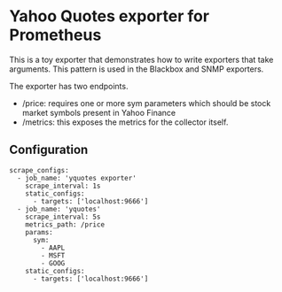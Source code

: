 # Yahoo Quotes exporter for Prometheus

This is a toy exporter that demonstrates how to write exporters that take
arguments. This pattern is used in the Blackbox and SNMP exporters.

The exporter has two endpoints.

- /price: requires one or more sym parameters which should be
  stock market symbols present in Yahoo Finance
- /metrics: this exposes the metrics for the collector itself.

## Configuration

```
scrape_configs:
  - job_name: 'yquotes exporter'
    scrape_interval: 1s
    static_configs:
      - targets: ['localhost:9666']
  - job_name: 'yquotes'
    scrape_interval: 5s
    metrics_path: /price
    params:
      sym:
        - AAPL
        - MSFT
        - GOOG
    static_configs:
      - targets: ['localhost:9666']
```
